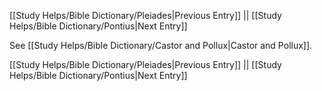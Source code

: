 [[Study Helps/Bible Dictionary/Pleiades|Previous Entry]]  ||  [[Study Helps/Bible Dictionary/Pontius|Next Entry]]

 See [[Study Helps/Bible Dictionary/Castor and Pollux|Castor and Pollux]].

[[Study Helps/Bible Dictionary/Pleiades|Previous Entry]]  ||  [[Study Helps/Bible Dictionary/Pontius|Next Entry]]